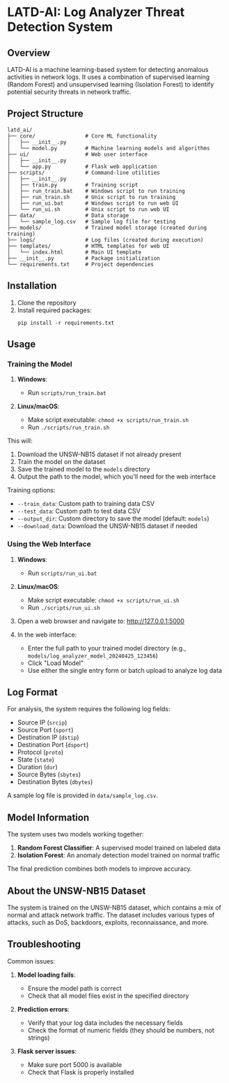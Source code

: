 # LATD-AI: Log Analyzer Threat Detection System

## Overview

LATD-AI is a machine learning-based system for detecting anomalous activities in network logs. It uses a combination of supervised learning (Random Forest) and unsupervised learning (Isolation Forest) to identify potential security threats in network traffic.

## Project Structure

```
latd_ai/
├── core/                # Core ML functionality
│   ├── __init__.py
│   └── model.py         # Machine learning models and algorithms
├── ui/                  # Web user interface
│   ├── __init__.py
│   └── app.py           # Flask web application
├── scripts/             # Command-line utilities
│   ├── __init__.py
│   ├── train.py         # Training script
│   ├── run_train.bat    # Windows script to run training
│   ├── run_train.sh     # Unix script to run training
│   ├── run_ui.bat       # Windows script to run web UI
│   └── run_ui.sh        # Unix script to run web UI
├── data/                # Data storage
│   └── sample_log.csv   # Sample log file for testing
├── models/              # Trained model storage (created during training)
├── logs/                # Log files (created during execution)
├── templates/           # HTML templates for web UI
│   └── index.html       # Main UI template
├── __init__.py          # Package initialization
└── requirements.txt     # Project dependencies
```

## Installation

1. Clone the repository
2. Install required packages:
   ```
   pip install -r requirements.txt
   ```

## Usage

### Training the Model

1. **Windows**:
   - Run `scripts/run_train.bat`

2. **Linux/macOS**:
   - Make script executable: `chmod +x scripts/run_train.sh`
   - Run `./scripts/run_train.sh`

This will:
1. Download the UNSW-NB15 dataset if not already present
2. Train the model on the dataset
3. Save the trained model to the `models` directory
4. Output the path to the model, which you'll need for the web interface

Training options:
- `--train_data`: Custom path to training data CSV
- `--test_data`: Custom path to test data CSV
- `--output_dir`: Custom directory to save the model (default: `models`)
- `--download_data`: Download the UNSW-NB15 dataset if needed

### Using the Web Interface

1. **Windows**:
   - Run `scripts/run_ui.bat`

2. **Linux/macOS**:
   - Make script executable: `chmod +x scripts/run_ui.sh`
   - Run `./scripts/run_ui.sh`

3. Open a web browser and navigate to: http://127.0.0.1:5000

4. In the web interface:
   - Enter the full path to your trained model directory (e.g., `models/log_analyzer_model_20240425_123456`)
   - Click "Load Model"
   - Use either the single entry form or batch upload to analyze log data

## Log Format

For analysis, the system requires the following log fields:
- Source IP (`srcip`)
- Source Port (`sport`)
- Destination IP (`dstip`)
- Destination Port (`dsport`)
- Protocol (`proto`)
- State (`state`)
- Duration (`dur`)
- Source Bytes (`sbytes`)
- Destination Bytes (`dbytes`)

A sample log file is provided in `data/sample_log.csv`.

## Model Information

The system uses two models working together:
1. **Random Forest Classifier**: A supervised model trained on labeled data
2. **Isolation Forest**: An anomaly detection model trained on normal traffic

The final prediction combines both models to improve accuracy.

## About the UNSW-NB15 Dataset

The system is trained on the UNSW-NB15 dataset, which contains a mix of normal and attack network traffic. The dataset includes various types of attacks, such as DoS, backdoors, exploits, reconnaissance, and more.

## Troubleshooting

Common issues:
1. **Model loading fails**:
   - Ensure the model path is correct
   - Check that all model files exist in the specified directory

2. **Prediction errors**:
   - Verify that your log data includes the necessary fields
   - Check the format of numeric fields (they should be numbers, not strings)

3. **Flask server issues**:
   - Make sure port 5000 is available
   - Check that Flask is properly installed 